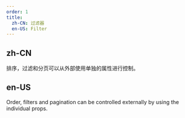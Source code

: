 ```yaml
---
order: 1
title:
  zh-CN: 过滤器
  en-US: Filter
---
```


## zh-CN

排序，过滤和分页可以从外部使用单独的属性进行控制。

## en-US

Order, filters and pagination can be controlled externally by using the individual props.
